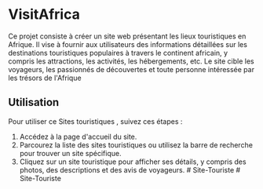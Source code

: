 # VisitAfrica
Ce projet consiste à créer un site web présentant les lieux touristiques en Afrique. Il vise à fournir aux utilisateurs 
des informations détaillées sur les destinations touristiques populaires à travers le continent africain, y compris les attractions, les activités, les hébergements, etc. Le site cible les voyageurs, 
les passionnés de découvertes et toute personne intéressée par les trésors de l'Afrique

## Utilisation

Pour utiliser ce Sites touristiques , suivez ces étapes :

1. Accédez à la page d'accueil du site.
2. Parcourez la liste des sites touristiques ou utilisez la barre de recherche pour trouver un site spécifique.
3. Cliquez sur un site touristique pour afficher ses détails, y compris des photos, des descriptions et des avis de voyageurs.
#   S i t e - T o u r i s t e  
 #   S i t e - T o u r i s t e  
 